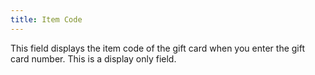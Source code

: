 ```yaml
---
title: Item Code
---
```



This field displays the item code of the gift card when you  enter the gift card number. This is a display only field.
